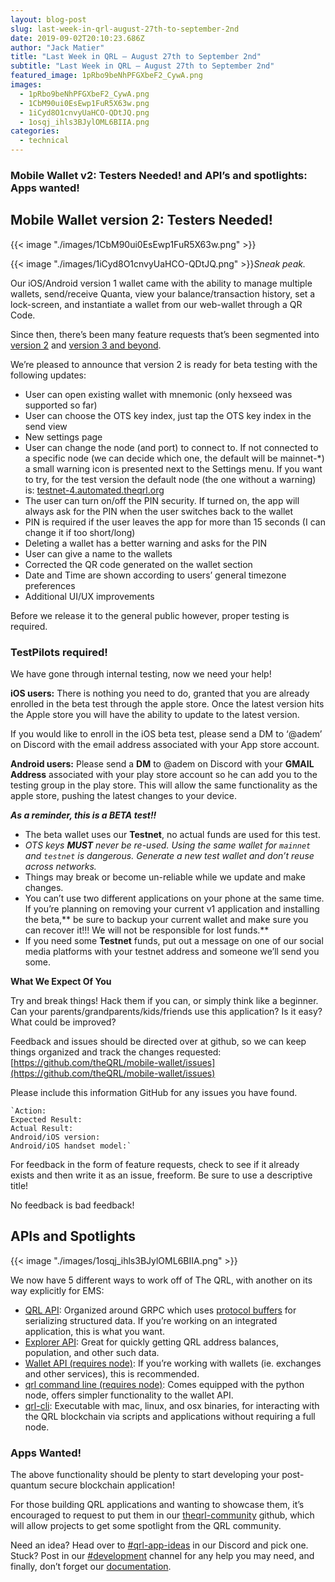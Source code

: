 ```yaml
---
layout: blog-post
slug: last-week-in-qrl-august-27th-to-september-2nd
date: 2019-09-02T20:10:23.686Z
author: "Jack Matier"
title: "Last Week in QRL — August 27th to September 2nd"
subtitle: "Last Week in QRL — August 27th to September 2nd"
featured_image: 1pRbo9beNhPFGXbeF2_CywA.png
images:
  - 1pRbo9beNhPFGXbeF2_CywA.png
  - 1CbM90ui0EsEwp1FuR5X63w.png
  - 1iCyd8O1cnvyUaHCO-QDtJQ.png
  - 1osqj_ihls3BJylOML6BIIA.png
categories:
  - technical
---
```


### Mobile Wallet v2: Testers Needed! and API’s and spotlights: Apps wanted!

## Mobile Wallet version 2: Testers Needed!

{{< image "./images/1CbM90ui0EsEwp1FuR5X63w.png" >}}

{{< image "./images/1iCyd8O1cnvyUaHCO-QDtJQ.png" >}}*Sneak peak.*

Our iOS/Android version 1 wallet came with the ability to manage multiple wallets, send/receive Quanta, view your balance/transaction history, set a lock-screen, and instantiate a wallet from our web-wallet through a QR Code.

Since then, there’s been many feature requests that’s been segmented into [version 2](https://github.com/theQRL/mobile-wallet/issues?q=is%3Aopen+is%3Aissue+milestone%3Av2) and [version 3 and beyond](https://github.com/theQRL/mobile-wallet/milestone/2).

We’re pleased to announce that version 2 is ready for beta testing with the following updates:

* User can open existing wallet with mnemonic (only hexseed was supported so far)
* User can choose the OTS key index, just tap the OTS key index in the send view
* New settings page
* User can change the node (and port) to connect to. If not connected to a specific node (we can decide which one, the default will be mainnet-\*) a small warning icon is presented next to the Settings menu. If you want to try, for the test version the default node (the one without a warning) is: [testnet-4.automated.theqrl.org](http://testnet-4.automated.theqrl.org)
* The user can turn on/off the PIN security. If turned on, the app will always ask for the PIN when the user switches back to the wallet
* PIN is required if the user leaves the app for more than 15 seconds (I can change it if too short/long)
* Deleting a wallet has a better warning and asks for the PIN
* User can give a name to the wallets
* Corrected the QR code generated on the wallet section
* Date and Time are shown according to users’ general timezone preferences
* Additional UI/UX improvements

Before we release it to the general public however, proper testing is required.

### TestPilots required!

We have gone through internal testing, now we need your help!

**iOS users:** There is nothing you need to do, granted that you are already enrolled in the beta test through the apple store. Once the latest version hits the Apple store you will have the ability to update to the latest version.

If you would like to enroll in the iOS beta test, please send a DM to ‘@adem’ on Discord with the email address associated with your App store account.

**Android users:** Please send a **DM** to @adem on Discord with your **GMAIL Address** associated with your play store account so he can add you to the testing group in the play store. This will allow the same functionality as the apple store, pushing the latest changes to your device.

***As a reminder, this is a BETA test!!***

* The beta wallet uses our **Testnet**, no actual funds are used for this test.
* *OTS keys **MUST** never be re-used. Using the same wallet for `mainnet` and `testnet` is dangerous. Generate a new test wallet and don’t reuse across networks.*
* Things may break or become un-reliable while we update and make changes.
* You can’t use two different applications on your phone at the same time. If you’re planning on removing your current v1 application and installing the beta,** be sure to backup your current wallet and make sure you can recover it!!! We will not be responsible for lost funds.**
* If you need some **Testnet** funds, put out a message on one of our social media platforms with your testnet address and someone we’ll send you some.

**What We Expect Of You**

Try and break things! Hack them if you can, or simply think like a beginner. Can your parents/grandparents/kids/friends use this application? Is it easy? What could be improved?

Feedback and issues should be directed over at github, so we can keep things organized and track the changes requested: [https://github.com/theQRL/mobile-wallet/issues](https://github.com/theQRL/mobile-wallet/issues)

Please include this information GitHub for any issues you have found.

```
`Action:
Expected Result:
Actual Result:
Android/iOS version:
Android/iOS handset model:`
```


For feedback in the form of feature requests, check to see if it already exists and then write it as an issue, freeform. Be sure to use a descriptive title!

No feedback is bad feedback!

## APIs and Spotlights

{{< image "./images/1osqj_ihls3BJylOML6BIIA.png" >}}

We now have 5 different ways to work off of The QRL, with another on its way explicitly for EMS:

* [QRL API](https://api.theqrl.org/#qrl-api): Organized around GRPC which uses [protocol buffers](https://developers.google.com/protocol-buffers/docs/overview) for serializing structured data. If you’re working on an integrated application, this is what you want.
* [Explorer API](https://api.theqrl.org/#explorer-api): Great for quickly getting QRL address balances, population, and other such data.
* [Wallet API (requires node)](https://api.theqrl.org/#wallet-api): If you’re working with wallets (ie. exchanges and other services), this is recommended.
* [qrl command line (requires node)](https://docs.theqrl.org/wallet/wallet-cli/): Comes equipped with the python node, offers simpler functionality to the wallet API.
* [qrl-cli](https://github.com/theQRL/qrl-cli): Executable with mac, linux, and osx binaries, for interacting with the QRL blockchain via scripts and applications without requiring a full node.

### Apps Wanted!

The above functionality should be plenty to start developing your post-quantum secure blockchain application!

For those building QRL applications and wanting to showcase them, it’s encouraged to request to put them in our [theqrl-community](https://github.com/theqrl-community) github, which will allow projects to get some spotlight from the QRL community.

Need an idea? Head over to [#qrl-app-ideas](https://discord.gg/KAg5fAm) in our Discord and pick one. Stuck? Post in our [#development](https://discord.gg/AmG7659) channel for any help you may need, and finally, don’t forget our [documentation](https://docs.theqrl.org/).